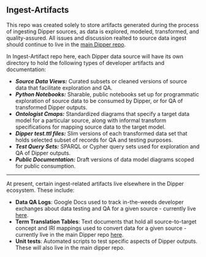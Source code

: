 ## Ingest-Artifacts

This repo was created solely to store artifacts generated during the process of ingesting Dipper sources, as data is explored, modeled, transformed, and quality-assured. All issues and discussion realted to source data ingest should continue to live in the [main Dipper repo](https://github.com/monarch-initiative/dipper). 

In Ingest-Artifact repo here, each Dipper data source  will have its own directory to hold the following types of developer artifacts and documentation:  
  
 - _**Source Data Views:**_  Curated subsets or cleaned versions of source data that facilitate exploration and QA.
 - _**Python Notebooks:**_   Sharable, public notebooks set up for programmatic exploration of source data to be consumed by Dipper, or for QA of transformed Dipper outputs.
- _**Ontologist Cmaps:**_   Standardized diagrams that specify a target data model for a particular source, along with informal transform specifications for mapping source data to the target model.
 - _**Dipper test.ttl files:**_  Slim versions of each transformed data set that holds selected subset of records for QA and testing purposes.
 - _**Test Query Sets:**_   SPARQL or Cypher query sets used for exploration and QA of Dipper outputs. 
 - _**Public Documentation:**_  Draft versions of data model diagrams scoped for public consumption.
 
 -----------
 
 At present, certain ingest-related artifacts live elsewhere in the Dipper ecosystem. These include:
 - **Data QA Logs**: Google Docs used to track in-the-weeds developer exchanges about data testing and QA for a given source - currently live [here](https://drive.google.com/drive/u/0/folders/0ByKzIoedGeqJVHlxY0x5QXRVT0U).
 - **Term Translation Tables**: Text documents that hold all source-to-target concept and IRI mappings used to convert data for a given source - currently live in the main Dipper repo [here](https://github.com/monarch-initiative/dipper/tree/master/translationtable).
 - **Unit tests**: Automated scripts to test specific aspects of Dipper outputs. These will also live in the main dipper repo.
